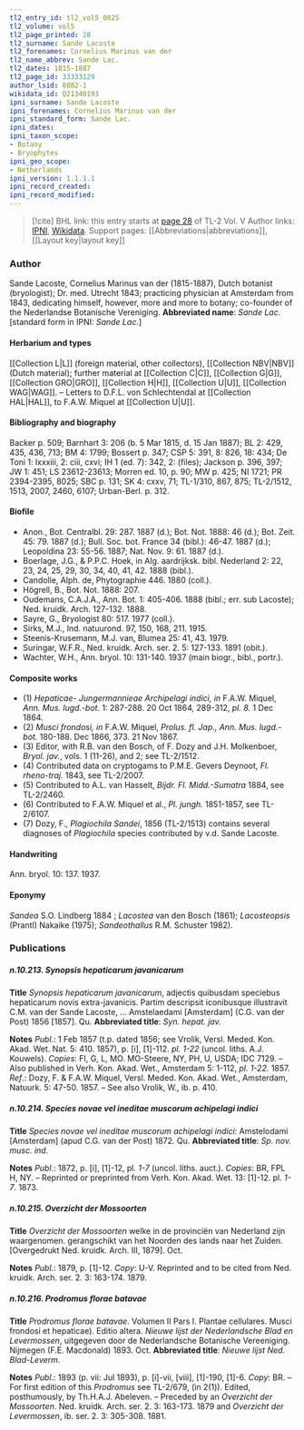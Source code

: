 ```yaml
---
tl2_entry_id: tl2_vol5_0025
tl2_volume: vol5
tl2_page_printed: 28
tl2_surname: Sande Lacoste
tl2_forenames: Cornelius Marinus van der
tl2_name_abbrev: Sande Lac.
tl2_dates: 1815-1887
tl2_page_id: 33333129
author_lsid: 8882-1
wikidata_id: Q21340193
ipni_surname: Sande Lacoste
ipni_forenames: Cornelius Marinus van der
ipni_standard_form: Sande Lac.
ipni_dates: 
ipni_taxon_scope: 
- Botany
- Bryophytes
ipni_geo_scope: 
- Netherlands
ipni_version: 1.1.1.1
ipni_record_created: 
ipni_record_modified:
---
```


> [!cite] BHL link: this entry starts at [page 28](https://www.biodiversitylibrary.org/page/33333129) of TL-2 Vol. V
> Author links: [IPNI](https://www.ipni.org/a/8882-1), [Wikidata](https://www.wikidata.org/wiki/Q21340193). Support pages: [[Abbreviations|abbreviations]], [[Layout key|layout key]]

### Author

Sande Lacoste, Cornelius Marinus van der (1815-1887), Dutch botanist (bryologist); Dr. med. Utrecht 1843; practicing physician at Amsterdam from 1843, dedicating himself, however, more and more to botany; co-founder of the Nederlandse Botanische Vereniging. 
**Abbreviated name**: *Sande Lac.* \[standard form in IPNI: *Sande Lac.*\]

#### Herbarium and types

[[Collection L|L]] (foreign material, other collectors), [[Collection NBV|NBV]] (Dutch material); further material at [[Collection C|C]], [[Collection G|G]], [[Collection GRO|GRO]], [[Collection H|H]], [[Collection U|U]], [[Collection WAG|WAG]]. – Letters to D.F.L. von Schlechtendal at [[Collection HAL|HAL]], to F.A.W. Miquel at [[Collection U|U]].

#### Bibliography and biography

Backer p. 509; Barnhart 3: 206 (b. 5 Mar 1815, d. 15 Jan 1887); BL 2: 429, 435, 436, 713; BM 4: 1799; Bossert p. 347; CSP 5: 391, 8: 826, 18: 434; De Toni 1: lxxxiii, 2: ciii, cxvi; IH 1 (ed. 7): 342, 2: (files); Jackson p. 396, 397; JW 1: 451; LS 23612-23613; Morren ed. 10, p. 90; MW p. 425; NI 1721; PR 2394-2395, 8025; SBC p. 131; SK 4: cxxv, 71; TL-1/310, 867, 875; TL-2/1512, 1513, 2007, 2460, 6107; Urban-Berl. p. 312.

#### Biofile

- Anon., Bot. Centralbl. 29: 287. 1887 (d.); Bot. Not. 1888: 46 (d.); Bot. Zeit. 45: 79. 1887 (d.); Bull. Soc. bot. France 34 (bibl.): 46-47. 1887 (d.); Leopoldina 23: 55-56. 1887; Nat. Nov. 9: 61. 1887 (d.).
- Boerlage, J.G., & P.P.C. Hoek, in Alg. aardrijksk. bibl. Nederland 2: 22, 23, 24, 25, 29, 30, 34, 40, 41, 42. 1888 (bibl.).
- Candolle, Alph. de, Phytographie 446. 1880 (coll.).
- Högrell, B., Bot. Not. 1888: 207.
- Oudemans, C.A.J.A., Ann. Bot. 1: 405-406. 1888 (bibl.; err. sub Lacoste); Ned. kruidk. Arch. 127-132. 1888.
- Sayre, G., Bryologist 80: 517. 1977 (coll.).
- Sirks, M.J., Ind. natuurond. 97, 150, 168, 211. 1915.
- Steenis-Krusemann, M.J. van, Blumea 25: 41, 43. 1979.
- Suringar, W.F.R., Ned. kruidk. Arch. ser. 2. 5: 127-133. 1891 (obit.).
- Wachter, W.H., Ann. bryol. 10: 131-140. 1937 (main biogr., bibl., portr.).

#### Composite works

- (1) *Hepaticae*- *Jungermannieae Archipelagi indici, in* F.A.W. Miquel, *Ann. Mus. lugd.-bot.* 1: 287-288. 20 Oct 1864, 289-312, *pl. 8.* 1 Dec 1864.
- (2) *Musci frondosi, in* F.A.W. Miquel, *Prolus. fl. Jap., Ann. Mus. lugd.-bot.* 180-188. Dec 1866, 373. 21 Nov 1867.
- (3) Editor, with R.B. van den Bosch, of F. Dozy and J.H. Molkenboer, *Bryol. jav.*, vols. 1 (11-26), and 2; see TL-2/1512.
- (4) Contributed data on cryptogams to P.M.E. Gevers Deynoot, *Fl. rheno-traj.* 1843, see TL-2/2007.
- (5) Contributed to A.L. van Hasselt, *Bijdr. Fl. Midd.-Sumatra* 1884, see TL-2/2460.
- (6) Contributed to F.A.W. Miquel et al., *Pl. jungh.* 1851-1857, see TL-2/6107.
- (7) Dozy, F., *Plagiochila Sandei*, 1856 (TL-2/1513) contains several diagnoses of *Plagiochila* species contributed by v.d. Sande Lacoste.

#### Handwriting

Ann. bryol. 10: 137. 1937.

#### Eponymy

*Sandea* S.O. Lindberg 1884 ; *Lacostea* van den Bosch (1861); *Lacosteopsis* (Prantl) Nakaike (1975); *Sandeothallus* R.M. Schuster 1982).

### Publications

##### n.10.213. Synopsis hepaticarum javanicarum

**Title**
*Synopsis hepaticarum javanicarum*, adjectis quibusdam speciebus hepaticarum novis extra-javanicis. Partim descripsit iconibusque illustravit C.M. van der Sande Lacoste, ... Amstelaedami \[Amsterdam\] (C.G. van der Post) 1856 \[1857\]. Qu.
**Abbreviated title**: *Syn. hepat. jav.*

**Notes**
*Publ*.: 1 Feb 1857 (t.p. dated 1856; see Vrolik, Versl. Meded. Kon. Akad. Wet. Nat. 5: 410. 1857), p. \[i\], \[1\]-112. *pl. 1-22* (uncol. liths. A.J. Kouwels). *Copies*: FI, G, L, MO. MO-Steere, NY, PH, U, USDA; IDC 7129. – Also published in Verh. Kon. Akad. Wet., Amsterdam 5: 1-112, *pl. 1-22.* 1857.
*Ref*.: Dozy, F. & F.A.W. Miquel, Versl. Meded. Kon. Akad. Wet., Amsterdam, Natuurk. 5: 47-50. 1857. – See also Vrolik, W., ib. p. 410.

##### n.10.214. Species novae vel ineditae muscorum achipelagi indici

**Title**
*Species novae vel ineditae muscorum achipelagi indici*: Amstelodami \[Amsterdam\] (apud C.G. van der Post) 1872. Qu.
**Abbreviated title**: *Sp. nov. musc. ind.*

**Notes**
*Publ*.: 1872, p. \[i\], \[1\]-12, pl. *1-7* (uncol. liths. auct.). *Copies*: BR, FPL H, NY. – Reprinted or preprinted from Verh. Kon. Akad. Wet. 13: \[1\]-12. pl. *1-7*. 1873.

##### n.10.215. Overzicht der Mossoorten

**Title**
*Overzicht der Mossoorten* welke in de provinciën van Nederland zijn waargenomen. gerangschikt van het Noorden des lands naar het Zuiden. \[Overgedrukt Ned. kruidk. Arch. III, 1879\]. Oct.

**Notes**
*Publ*.: 1879, p. \[1\]-12. *Copy*: U-V. Reprinted and to be cited from Ned. kruidk. Arch. ser. 2. 3: 163-174. 1879.

##### n.10.216. Prodromus florae batavae

**Title**
*Prodromus florae batavae*. Volumen II Pars I. Plantae cellulares. Musci frondosi et hepaticae). Editio altera. *Nieuwe lijst der Nederlandsche Blad en Levermossen*, uitgegeven door de Nederlandsche Botanische Vereeniging. Nijmegen (F.E. Macdonald) 1893. Oct.
**Abbreviated title**: *Nieuwe lijst Ned. Blad-Leverm.*

**Notes**
*Publ*.: 1893 (p. vii: Jul 1893), p. \[i\]-vii, \[viii\], \[1\]-190, \[1\]-6. *Copy*: BR. – For first edition of this *Prodromus* see TL-2/679, (in 2(1)). Edited, posthumously, by Th.H.A.J. Abeleven. – Preceded by an *Overzicht der Mossoorten*. Ned. kruidk. Arch. ser. 2. 3: 163-173. 1879 and *Overzicht der Levermossen*, ib. ser. 2. 3: 305-308. 1881.


